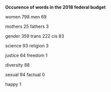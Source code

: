 **Occurence of words in the 2018 federal budget**

women 798
men 69

mothers 25
fathers 3

gender 359
trans 222
cis 83

science 93
religion 3

justice 64
freedom 1

diversity 88 

sexual 94
factual 0

happy 1
